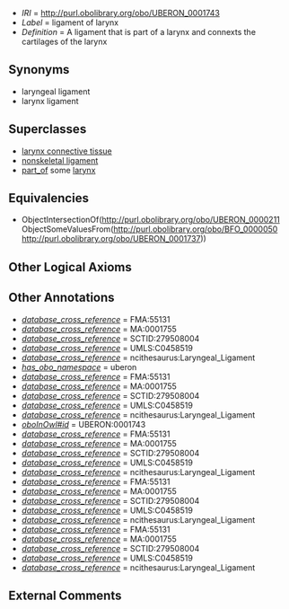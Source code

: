  * *IRI* = http://purl.obolibrary.org/obo/UBERON_0001743
 * *Label* = ligament of larynx
 * *Definition* = A ligament that is part of a larynx and connexts the cartilages of the larynx

## Synonyms

 * laryngeal ligament
 * larynx ligament

## Superclasses

 * [larynx connective tissue](../../UBERON/83/UBERON_0003583.md)
 * [nonskeletal ligament](../../UBERON/45/UBERON_0008845.md)
 * [part_of](../../BFO/50/BFO_0000050.md) some [larynx](../../UBERON/37/UBERON_0001737.md)

## Equivalencies

 * ObjectIntersectionOf(<http://purl.obolibrary.org/obo/UBERON_0000211> ObjectSomeValuesFrom(<http://purl.obolibrary.org/obo/BFO_0000050> <http://purl.obolibrary.org/obo/UBERON_0001737>))

## Other Logical Axioms


## Other Annotations

 * *[database_cross_reference](../../ef/oboInOwl#hasDbXref.md)* = FMA:55131
 * *[database_cross_reference](../../ef/oboInOwl#hasDbXref.md)* = MA:0001755
 * *[database_cross_reference](../../ef/oboInOwl#hasDbXref.md)* = SCTID:279508004
 * *[database_cross_reference](../../ef/oboInOwl#hasDbXref.md)* = UMLS:C0458519
 * *[database_cross_reference](../../ef/oboInOwl#hasDbXref.md)* = ncithesaurus:Laryngeal_Ligament
 * *[has_obo_namespace](../../ce/oboInOwl#hasOBONamespace.md)* = uberon
 * *[database_cross_reference](../../ef/oboInOwl#hasDbXref.md)* = FMA:55131
 * *[database_cross_reference](../../ef/oboInOwl#hasDbXref.md)* = MA:0001755
 * *[database_cross_reference](../../ef/oboInOwl#hasDbXref.md)* = SCTID:279508004
 * *[database_cross_reference](../../ef/oboInOwl#hasDbXref.md)* = UMLS:C0458519
 * *[database_cross_reference](../../ef/oboInOwl#hasDbXref.md)* = ncithesaurus:Laryngeal_Ligament
 * *[oboInOwl#id](../../id/oboInOwl#id.md)* = UBERON:0001743
 * *[database_cross_reference](../../ef/oboInOwl#hasDbXref.md)* = FMA:55131
 * *[database_cross_reference](../../ef/oboInOwl#hasDbXref.md)* = MA:0001755
 * *[database_cross_reference](../../ef/oboInOwl#hasDbXref.md)* = SCTID:279508004
 * *[database_cross_reference](../../ef/oboInOwl#hasDbXref.md)* = UMLS:C0458519
 * *[database_cross_reference](../../ef/oboInOwl#hasDbXref.md)* = ncithesaurus:Laryngeal_Ligament
 * *[database_cross_reference](../../ef/oboInOwl#hasDbXref.md)* = FMA:55131
 * *[database_cross_reference](../../ef/oboInOwl#hasDbXref.md)* = MA:0001755
 * *[database_cross_reference](../../ef/oboInOwl#hasDbXref.md)* = SCTID:279508004
 * *[database_cross_reference](../../ef/oboInOwl#hasDbXref.md)* = UMLS:C0458519
 * *[database_cross_reference](../../ef/oboInOwl#hasDbXref.md)* = ncithesaurus:Laryngeal_Ligament
 * *[database_cross_reference](../../ef/oboInOwl#hasDbXref.md)* = FMA:55131
 * *[database_cross_reference](../../ef/oboInOwl#hasDbXref.md)* = MA:0001755
 * *[database_cross_reference](../../ef/oboInOwl#hasDbXref.md)* = SCTID:279508004
 * *[database_cross_reference](../../ef/oboInOwl#hasDbXref.md)* = UMLS:C0458519
 * *[database_cross_reference](../../ef/oboInOwl#hasDbXref.md)* = ncithesaurus:Laryngeal_Ligament

## External Comments

